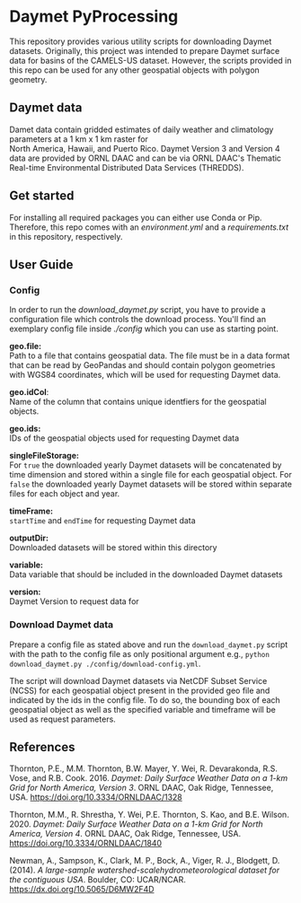 # Daymet PyProcessing
This repository provides various utility scripts for downloading Daymet datasets. Originally, this project was intended
to prepare Daymet surface data for basins of the CAMELS-US dataset. However, the scripts provided in this repo can be
used for any other geospatial objects with polygon geometry.

## Daymet data
Damet data contain gridded estimates of daily weather and climatology parameters at a 1 km x 1 km raster for  
North America, Hawaii, and Puerto Rico. Daymet Version 3 and Version 4 data are provided by ORNL DAAC and can be 
via ORNL DAAC's Thematic Real-time Environmental Distributed Data Services (THREDDS).

## Get started
For installing all required packages you can either use Conda or Pip. Therefore, this repo comes with an
_environment.yml_ and a _requirements.txt_ in this repository, respectively.

## User Guide
### Config
In order to run the _download_daymet.py_ script, you have to provide a configuration file which controls the download
process. You'll find an exemplary config file inside _./config_ which you can use as starting point.  

**geo.file:**  
Path to a file that contains geospatial data. The file must be in a data format that can be read by GeoPandas and
should contain polygon geometries with WGS84 coordinates, which will be used for requesting Daymet data.  

**geo.idCol**:  
Name of the column that contains unique identfiers for the geospatial objects.  

**geo.ids:**  
IDs of the geospatial objects used for requesting Daymet data

**singleFileStorage:**  
For `true` the downloaded yearly Daymet datasets will be concatenated by time dimension and stored within a single file
for each geospatial object. For `false` the downloaded yearly Daymet datasets will be stored within separate files for
each object and year.  

**timeFrame:**  
`startTime` and `endTime` for requesting Daymet data

**outputDir:**  
Downloaded datasets will be stored within this directory

**variable:**  
Data variable that should be included in the downloaded Daymet datasets

**version:**  
Daymet Version to request data for

### Download Daymet data
Prepare a config file as stated above and run the `download_daymet.py` script with the path to the config file as
only positional argument e.g., `python download_daymet.py ./config/download-config.yml`.

The script will download Daymet datasets via NetCDF Subset Service (NCSS) for each geospatial object present in the
provided geo file and indicated by the ids in the config file. To do so, the bounding box of each geospatial object
as well as the specified variable and timeframe will be used as request parameters.  

## References
Thornton, P.E., M.M. Thornton, B.W. Mayer, Y. Wei, R. Devarakonda, R.S. Vose, and R.B. Cook. 2016. _Daymet: Daily Surface
Weather Data on a 1-km Grid for North America, Version 3_. ORNL DAAC, Oak Ridge, Tennessee, USA. https://doi.org/10.3334/ORNLDAAC/1328

Thornton, M.M., R. Shrestha, Y. Wei, P.E. Thornton, S. Kao, and B.E. Wilson. 2020. _Daymet: Daily Surface Weather Data 
on a 1-km Grid for North America, Version 4_. ORNL DAAC, Oak Ridge, Tennessee, USA. https://doi.org/10.3334/ORNLDAAC/1840

Newman, A., Sampson, K., Clark, M. P., Bock, A., Viger, R. J., Blodgett, D. (2014). _A large-sample
watershed-scalehydrometeorological dataset for the contiguous USA_. Boulder, CO: UCAR/NCAR. https://dx.doi.org/10.5065/D6MW2F4D
